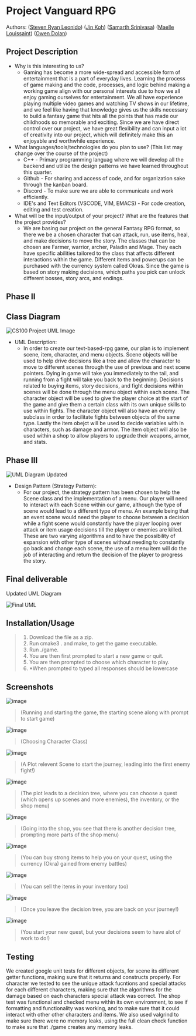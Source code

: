 # Project Vanguard RPG
 
 Authors: \([Steven Ryan Leonido](https://github.com/SRaionido)\) ([Jin Koh](https://github.com/jkoh006)\) ([Samarth Srinivasa](https://github.com/SamarthSrinivasa)\) ([Maelle Louissaint](https://github.com/markie-bit)\) ([Owen Dolan](https://github.com/OwenDolan)\)

## Project Description
* Why is this interesting to us?
  * Gaming has become a more wide-spread and accessible form of entertainment that is a part of everyday lives. Learning the process of game making and the code, processes, and logic behind making a working game align with our personal interests due to how we all enjoy gaming ourselves for entertainment. We all have experience playing multiple video games and watching TV shows in our lifetime, and we feel like having that knowledge gives us the skills necessary to build a fantasy game that hits all the points that has made our childhoods so memorable and exciting. Since we are have direct control over our project, we have great flexibility and can input a lot of creativity into our project, which will definitely make this an enjoyable and worthwhile experience.
 * What languages/tools/technologies do you plan to use? (This list may change over the course of the project)
   * C++ - Primary programming languag where we will develop all the backend and utilize the design patterns we have learned throughout this quarter.
   * Github - For sharing and access of code, and for organization sake through the kanban board.
   * Discord - To make sure we are able to communicate and work efficiently.
   * IDE's and Text Editors (VSCODE, VIM, EMACS) - For code creation, editing and test creation.
* What will be the input/output of your project? What are the features that the project provides?
  * We are basing our project on the general Fantasy RPG format, so there we be a chosen character that can attack, run, use items, heal, and make decisions to move the story. The classes that can be chosen are Farmer, warrior, archer, Paladin and Mage. They each have specific abilities tailored to the class that affects different interactions within the game. Different items and powerups can be purchased with the currency system called Okras. Since the game is based on story making decisions, which paths you pick can unlock different bosses, story arcs, and endings.

 ## Phase II

## Class Diagram

![CS100 Project UML Image](https://user-images.githubusercontent.com/97153990/153325250-e474db5c-80ea-442e-a02d-e314b563294d.png)

* UML Description:
  * In order to create our text-based-rpg game, our plan is to implement scene, item, character, and menu objects. Scene objects will be used to help drive decisions like a tree and allow the character to move to different scenes through the use of previous and next scene pointers. Dying in game will take you immediately to the tail, and running from a fight will take you back to the beginning. Decisions related to buying items, story decisions, and fight decisions within scenes will be done through the menu object within each scene. The character object will be used to give the player choice at the start of the game and give them a certain class with its own unique skills to use within fights. The character object will also have an enemy subclass in order to facilitate fights between objects of the same type. Lastly the item obejct will be used to decide variables with in characters, such as damage and armor. The item object will also be used within a shop to allow players to upgrade their weapons, armor, and stats.
 
 ## Phase III
 
 ![UML Diagram Updated](https://user-images.githubusercontent.com/97153990/155442687-73e74da2-1143-4f84-8881-1eefd97da8db.png)

 
* Design Pattern (Strategy Pattern):
  * For our project, the strategy pattern has been chosen to help the Scene class and the implementation of a menu. Our player will need to interact with each Scene within our game, although the type of scene would lead to a different type of menu. An example being that an event scene would need the player to choose between a decision while a fight scene would constantly have the player looping over attack or item usage decisions till the player or enemies are killed. These are two varying algorithms and to have the possibility of expansion with other type of scenes without needing to constantly go back and change each scene, the use of a menu item will do the job of interacting and return the decision of the player to progress the story.

 
 ## Final deliverable
 Updated UML Diagram
 
 ![Final UML](https://user-images.githubusercontent.com/97153990/157966192-54c96e92-19e3-459d-b575-4a69889e4069.png)

 ## Installation/Usage
 >  1. Download the file as a zip.
 >  2. Run cmake3 . and make, to get the game executable. 
 >  3. Run ./game.
 >  4. You are then first prompted to start a new game or quit.
 >  5. You are then prompted to choose which character to play.
 >  6. *When prompted to typed all responses should be lowercase
 
 ## Screenshots
![image](https://user-images.githubusercontent.com/78832934/157957876-fa6ede8b-fec3-4ad0-9a6d-94604aca3fef.png)
>(Running and starting the game, the starting scene along with prompt to start game)

![image](https://user-images.githubusercontent.com/78832934/157957883-07d57ca8-f412-4e94-a931-771d322aca2c.png)
>(Choosing Character Class)

![image](https://user-images.githubusercontent.com/78832934/157957896-687d22b6-4ff8-4f00-b7dd-7eb50a0a99bd.png)
>(A Plot relevent Scene to start the journey, leading into the first enemy fight!)

![image](https://user-images.githubusercontent.com/78832934/157957916-85aedae9-d737-4ff5-a6ff-939787726d40.png)
> (The plot leads to a decision tree, where you can choose a quest (which opens up scenes and more enemies), the inventory, or the shop menu)

![image](https://user-images.githubusercontent.com/78832934/157957933-1269ba04-4a81-482a-bc73-1d8906872c88.png)
>(Going into the shop, you see that there is another decision tree, prompting more parts of the shop menu)

![image](https://user-images.githubusercontent.com/78832934/157957941-7ec2374c-9799-4956-8260-b31b89997546.png)
> (You can buy strong items to help you on your quest, using the currency (Okra) gained from enemy battles)

![image](https://user-images.githubusercontent.com/57571556/157966629-3046f7c9-22cc-49c7-a7cd-19ecb3dc2993.png)
> (You can sell the items in your inventory too)

![image](https://user-images.githubusercontent.com/78832934/157957983-8db0687d-2f26-4774-b7ce-5844fd771666.png)
> (Once you leave the decision tree, you are back on your journey!)

![image](https://user-images.githubusercontent.com/78832934/157957996-ba67aa9a-d77a-45df-8b9e-233b056f2c31.png)
>(You start your new quest, but your decisions seem to have alot of work to do!)



 

 ## Testing
We created google unit tests for different objects, for scene its different getter functions, making sure that it returns and constructs properly. For character we  tested to see the unique attack fucntions and special attacks for each different characters, making sure that the algorithms for the damage based on each characters special attack was correct. The shop test was functional and checked menu within its own environment, to see if formatting and functionality was working, and to make sure that it could interact with other other characters and items. We also used valgrind to make sure there were no memory leaks, using the full clean check function to make sure that ./game creates any memory leaks. 

 
